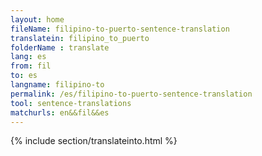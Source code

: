 ```yaml
---
layout: home
fileName: filipino-to-puerto-sentence-translation
translatein: filipino_to_puerto
folderName : translate
lang: es
from: fil
to: es
langname: filipino-to
permalink: /es/filipino-to-puerto-sentence-translation
tool: sentence-translations
matchurls: en&&fil&&es
---
```

{% include section/translateinto.html %}
